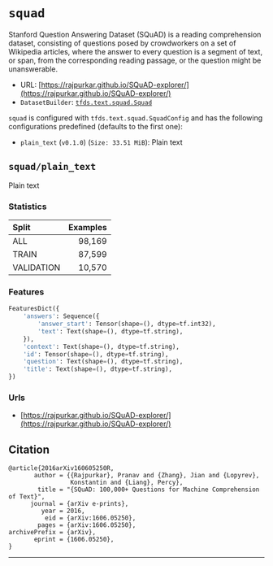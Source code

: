 <div itemscope itemtype="http://schema.org/Dataset">
  <div itemscope itemprop="includedInDataCatalog" itemtype="http://schema.org/DataCatalog">
    <meta itemprop="name" content="TensorFlow Datasets" />
  </div>
  <meta itemprop="name" content="squad" />
  <meta itemprop="description" content="Stanford Question Answering Dataset (SQuAD) is a reading comprehension dataset, consisting of questions posed by crowdworkers on a set of Wikipedia articles, where the answer to every question is a segment of text, or span, from the corresponding reading passage, or the question might be unanswerable.&#10;" />
  <meta itemprop="url" content="https://www.tensorflow.org/datasets/catalog/squad" />
  <meta itemprop="sameAs" content="https://rajpurkar.github.io/SQuAD-explorer/" />
</div>

# `squad`

Stanford Question Answering Dataset (SQuAD) is a reading comprehension dataset,
consisting of questions posed by crowdworkers on a set of Wikipedia articles,
where the answer to every question is a segment of text, or span, from the
corresponding reading passage, or the question might be unanswerable.

*   URL:
    [https://rajpurkar.github.io/SQuAD-explorer/](https://rajpurkar.github.io/SQuAD-explorer/)
*   `DatasetBuilder`:
    [`tfds.text.squad.Squad`](https://github.com/tensorflow/datasets/tree/master/tensorflow_datasets/text/squad.py)

`squad` is configured with `tfds.text.squad.SquadConfig` and has the following
configurations predefined (defaults to the first one):

*   `plain_text` (`v0.1.0`) (`Size: 33.51 MiB`): Plain text

## `squad/plain_text`

Plain text

### Statistics

Split      | Examples
:--------- | -------:
ALL        | 98,169
TRAIN      | 87,599
VALIDATION | 10,570

### Features

```python
FeaturesDict({
    'answers': Sequence({
        'answer_start': Tensor(shape=(), dtype=tf.int32),
        'text': Text(shape=(), dtype=tf.string),
    }),
    'context': Text(shape=(), dtype=tf.string),
    'id': Tensor(shape=(), dtype=tf.string),
    'question': Text(shape=(), dtype=tf.string),
    'title': Text(shape=(), dtype=tf.string),
})
```

### Urls

*   [https://rajpurkar.github.io/SQuAD-explorer/](https://rajpurkar.github.io/SQuAD-explorer/)

## Citation
```
@article{2016arXiv160605250R,
       author = {{Rajpurkar}, Pranav and {Zhang}, Jian and {Lopyrev},
                 Konstantin and {Liang}, Percy},
        title = "{SQuAD: 100,000+ Questions for Machine Comprehension of Text}",
      journal = {arXiv e-prints},
         year = 2016,
          eid = {arXiv:1606.05250},
        pages = {arXiv:1606.05250},
archivePrefix = {arXiv},
       eprint = {1606.05250},
}
```

--------------------------------------------------------------------------------
